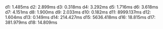 d1: 1.485ms
d2: 2.899ms
d3: 0.318ms
d4: 3.292ms
d5: 1.716ms
d6: 3.618ms
d7: 4.151ms
d8: 1.900ms
d9: 2.033ms
d10: 0.182ms
d11: 8999.137ms
d12: 1.604ms
d13: 0.149ms
d14: 214.427ms
d15: 5636.418ms
d16: 18.815ms
d17: 381.979ms
d18: 14.809ms
